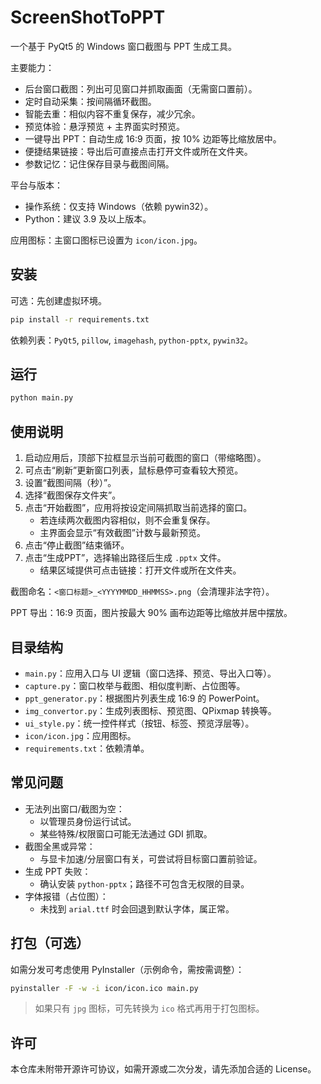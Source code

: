 # ScreenShotToPPT

一个基于 PyQt5 的 Windows 窗口截图与 PPT 生成工具。

主要能力：
- 后台窗口截图：列出可见窗口并抓取画面（无需窗口置前）。
- 定时自动采集：按间隔循环截图。
- 智能去重：相似内容不重复保存，减少冗余。
- 预览体验：悬浮预览 + 主界面实时预览。
- 一键导出 PPT：自动生成 16:9 页面，按 10% 边距等比缩放居中。
- 便捷结果链接：导出后可直接点击打开文件或所在文件夹。
- 参数记忆：记住保存目录与截图间隔。

平台与版本：
- 操作系统：仅支持 Windows（依赖 pywin32）。
- Python：建议 3.9 及以上版本。

应用图标：主窗口图标已设置为 `icon/icon.jpg`。

## 安装

可选：先创建虚拟环境。

```bash
pip install -r requirements.txt
```

依赖列表：`PyQt5`, `pillow`, `imagehash`, `python-pptx`, `pywin32`。

## 运行

```bash
python main.py
```

## 使用说明

1. 启动应用后，顶部下拉框显示当前可截图的窗口（带缩略图）。
2. 可点击“刷新”更新窗口列表，鼠标悬停可查看较大预览。
3. 设置“截图间隔（秒）”。
4. 选择“截图保存文件夹”。
5. 点击“开始截图”，应用将按设定间隔抓取当前选择的窗口。
   - 若连续两次截图内容相似，则不会重复保存。
   - 主界面会显示“有效截图”计数与最新预览。
6. 点击“停止截图”结束循环。
7. 点击“生成PPT”，选择输出路径后生成 `.pptx` 文件。
   - 结果区域提供可点击链接：打开文件或所在文件夹。

截图命名：`<窗口标题>_<YYYYMMDD_HHMMSS>.png`（会清理非法字符）。

PPT 导出：16:9 页面，图片按最大 90% 画布边距等比缩放并居中摆放。

## 目录结构

- `main.py`：应用入口与 UI 逻辑（窗口选择、预览、导出入口等）。
- `capture.py`：窗口枚举与截图、相似度判断、占位图等。
- `ppt_generator.py`：根据图片列表生成 16:9 的 PowerPoint。
- `img_convertor.py`：生成列表图标、预览图、QPixmap 转换等。
- `ui_style.py`：统一控件样式（按钮、标签、预览浮层等）。
- `icon/icon.jpg`：应用图标。
- `requirements.txt`：依赖清单。

## 常见问题

- 无法列出窗口/截图为空：
  - 以管理员身份运行试试。
  - 某些特殊/权限窗口可能无法通过 GDI 抓取。
- 截图全黑或异常：
  - 与显卡加速/分层窗口有关，可尝试将目标窗口置前验证。
- 生成 PPT 失败：
  - 确认安装 `python-pptx`；路径不可包含无权限的目录。
- 字体报错（占位图）：
  - 未找到 `arial.ttf` 时会回退到默认字体，属正常。

## 打包（可选）

如需分发可考虑使用 PyInstaller（示例命令，需按需调整）：

```bash
pyinstaller -F -w -i icon/icon.ico main.py
```

> 如果只有 `jpg` 图标，可先转换为 `ico` 格式再用于打包图标。

## 许可

本仓库未附带开源许可协议，如需开源或二次分发，请先添加合适的 License。

